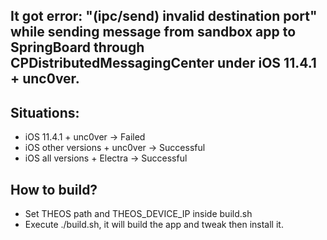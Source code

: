 ## It got error: "(ipc/send) invalid destination port" while sending message from sandbox app to SpringBoard through CPDistributedMessagingCenter under iOS 11.4.1 + unc0ver.

## Situations:
* iOS 11.4.1 + unc0ver -> Failed
* iOS other versions + unc0ver -> Successful
* iOS all versions + Electra -> Successful

## How to build?
* Set THEOS path and THEOS_DEVICE_IP inside build.sh
* Execute ./build.sh,  it will build the app and tweak then install it.